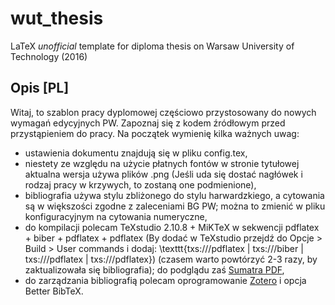 # wut_thesis
LaTeX *unofficial* template for diploma thesis on Warsaw University of Technology (2016)

## Opis [PL]
Witaj, to szablon pracy dyplomowej częściowo przystosowany do nowych wymagań edycyjnych PW. Zapoznaj się z kodem źródłowym przed przystąpieniem do pracy. Na początek wymienię kilka ważnych uwag:

* ustawienia dokumentu znajdują się w pliku config.tex,
* niestety ze względu na użycie płatnych fontów w stronie tytułowej aktualna wersja używa plików .png (Jeśli uda się dostać nagłówek i rodzaj pracy w krzywych, to zostaną one podmienione),
* bibliografia używa stylu zbliżonego do stylu harwardzkiego, a cytowania są w większości zgodne z zaleceniami BG PW; można to zmienić w pliku konfiguracyjnym na cytowania numeryczne,
* do kompilacji polecam TeXstudio 2.10.8 + MiKTeX w sekwencji pdflatex + biber + pdflatex + pdflatex (By dodać w TeXstudio przejdź do Opcje > Build > User commands i dodaj: \texttt{txs:///pdflatex | txs:///biber | txs:///pdflatex | txs:///pdflatex}) (czasem warto powtórzyć 2-3 razy, by zaktualizowała się bibliografia); do podglądu zaś [Sumatra PDF](https://www.sumatrapdfreader.org/),
* do zarządzania bibliografią polecam oprogramowanie [Zotero](https://www.zotero.org/) i opcja Better BibTeX.
